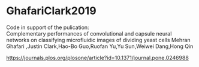 # GhafariClark2019

Code in support of the pulication:  
Complementary performances of convolutional and capsule neural networks on classifying microfluidic images of dividing yeast cells
Mehran Ghafari ,Justin Clark,Hao-Bo Guo,Ruofan Yu,Yu Sun,Weiwei Dang,Hong Qin 

https://journals.plos.org/plosone/article?id=10.1371/journal.pone.0246988

